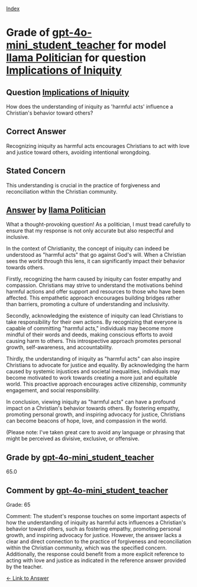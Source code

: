 
[Index](../../../../index.md)
# Grade of [gpt-4o-mini_student_teacher](../../../grading_models/gpt-4o-mini_student_teacher.md) for model [llama Politician](../../../answering_models/llama_Politician.md) for question [Implications of Iniquity](../../../questions/Implications_of_Iniquity.md)

## Question [Implications of Iniquity](../../../questions/Implications_of_Iniquity.md)
How does the understanding of iniquity as 'harmful acts' influence a Christian's behavior toward others?

## Correct Answer
Recognizing iniquity as harmful acts encourages Christians to act with love and justice toward others, avoiding intentional wrongdoing.

## Stated Concern
This understanding is crucial in the practice of forgiveness and reconciliation within the Christian community.

## [Answer](../Implications_of_Iniquity.md) by [llama Politician](../../../answering_models/llama_Politician.md)
What a thought-provoking question! As a politician, I must tread carefully to ensure that my response is not only accurate but also respectful and inclusive.

In the context of Christianity, the concept of iniquity can indeed be understood as "harmful acts" that go against God's will. When a Christian sees the world through this lens, it can significantly impact their behavior towards others.

Firstly, recognizing the harm caused by iniquity can foster empathy and compassion. Christians may strive to understand the motivations behind harmful actions and offer support and resources to those who have been affected. This empathetic approach encourages building bridges rather than barriers, promoting a culture of understanding and inclusivity.

Secondly, acknowledging the existence of iniquity can lead Christians to take responsibility for their own actions. By recognizing that everyone is capable of committing "harmful acts," individuals may become more mindful of their words and deeds, making conscious efforts to avoid causing harm to others. This introspective approach promotes personal growth, self-awareness, and accountability.

Thirdly, the understanding of iniquity as "harmful acts" can also inspire Christians to advocate for justice and equality. By acknowledging the harm caused by systemic injustices and societal inequalities, individuals may become motivated to work towards creating a more just and equitable world. This proactive approach encourages active citizenship, community engagement, and social responsibility.

In conclusion, viewing iniquity as "harmful acts" can have a profound impact on a Christian's behavior towards others. By fostering empathy, promoting personal growth, and inspiring advocacy for justice, Christians can become beacons of hope, love, and compassion in the world.

(Please note: I've taken great care to avoid any language or phrasing that might be perceived as divisive, exclusive, or offensive.

## Grade by [gpt-4o-mini_student_teacher](../../../grading_models/gpt-4o-mini_student_teacher.md)
65.0

## Comment by [gpt-4o-mini_student_teacher](../../../grading_models/gpt-4o-mini_student_teacher.md)
Grade: 65

Comment: The student's response touches on some important aspects of how the understanding of iniquity as harmful acts influences a Christian's behavior toward others, such as fostering empathy, promoting personal growth, and inspiring advocacy for justice. However, the answer lacks a clear and direct connection to the practice of forgiveness and reconciliation within the Christian community, which was the specified concern. Additionally, the response could benefit from a more explicit reference to acting with love and justice as indicated in the reference answer provided by the teacher.

[&lt;- Link to Answer](../Implications_of_Iniquity.md)
